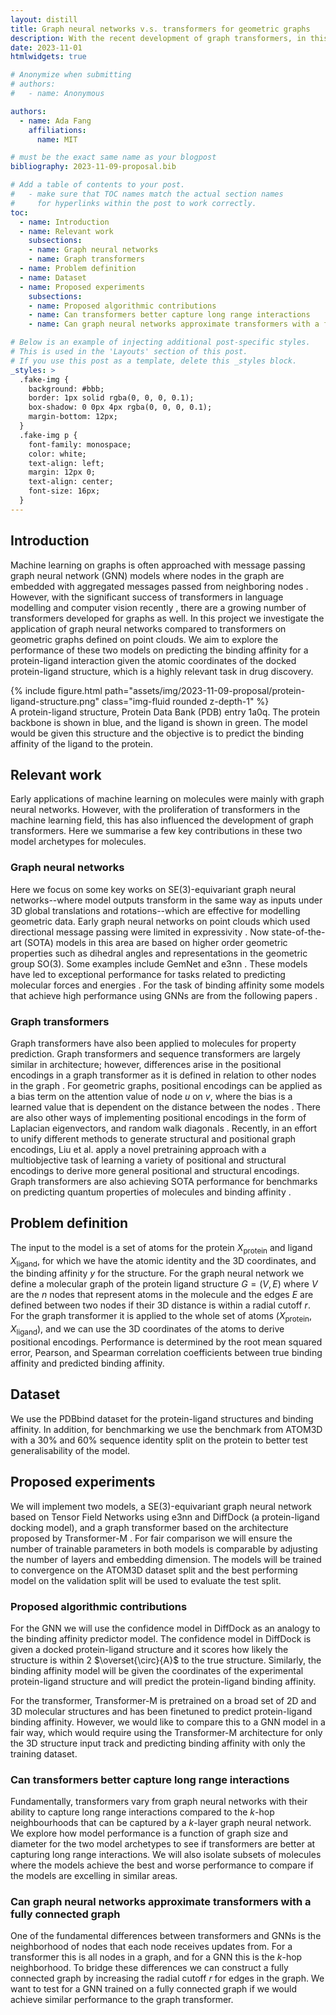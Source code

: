 ```yaml
---
layout: distill
title: Graph neural networks v.s. transformers for geometric graphs
description: With the recent development of graph transformers, in this project we aim to compare their performance on a molecular task of protein-ligand binding affinity prediction against the performance of message passing graph neural networks.
date: 2023-11-01
htmlwidgets: true

# Anonymize when submitting
# authors:
#   - name: Anonymous

authors:
  - name: Ada Fang
    affiliations:
      name: MIT

# must be the exact same name as your blogpost
bibliography: 2023-11-09-proposal.bib  

# Add a table of contents to your post.
#   - make sure that TOC names match the actual section names
#     for hyperlinks within the post to work correctly.
toc:
  - name: Introduction
  - name: Relevant work
    subsections:
    - name: Graph neural networks 
    - name: Graph transformers
  - name: Problem definition
  - name: Dataset
  - name: Proposed experiments
    subsections:
    - name: Proposed algorithmic contributions
    - name: Can transformers better capture long range interactions
    - name: Can graph neural networks approximate transformers with a fully connected graph

# Below is an example of injecting additional post-specific styles.
# This is used in the 'Layouts' section of this post.
# If you use this post as a template, delete this _styles block.
_styles: >
  .fake-img {
    background: #bbb;
    border: 1px solid rgba(0, 0, 0, 0.1);
    box-shadow: 0 0px 4px rgba(0, 0, 0, 0.1);
    margin-bottom: 12px;
  }
  .fake-img p {
    font-family: monospace;
    color: white;
    text-align: left;
    margin: 12px 0;
    text-align: center;
    font-size: 16px;
  }
---
```


## Introduction
Machine learning on graphs is often approached with message passing graph neural network (GNN) models where nodes in the graph are embedded with aggregated messages passed from neighboring nodes <d-cite key=zhou2020graph></d-cite>. However, with the significant success of transformers in language modelling <d-cite key=vaswani2017attention></d-cite> and computer vision recently <d-cite key=dosovitskiy2020image></d-cite>, there are a growing number of transformers developed for graphs as well. In this project we investigate the application of graph neural networks compared to transformers on geometric graphs defined on point clouds. We aim to explore the performance of these two models on predicting the binding affinity for a protein-ligand interaction given the atomic coordinates of the docked protein-ligand structure, which is a highly relevant task in drug discovery.

<div class="row mt-3">
    <div class="col-sm mt-3 mt-md-0">
        {% include figure.html path="assets/img/2023-11-09-proposal/protein-ligand-structure.png" class="img-fluid rounded z-depth-1" %}
    </div>
</div>
<div class="caption">
    A protein-ligand structure, Protein Data Bank (PDB) entry 1a0q. The protein backbone is shown in blue, and the ligand is shown in green. The model would be given this structure and the objective is to predict the binding affinity of the ligand to the protein. 
</div>

## Relevant work
Early applications of machine learning on molecules were mainly with graph neural networks. However, with the proliferation of transformers in the machine learning field, this has also influenced the development of graph transformers. Here we summarise a few key contributions in these two model archetypes for molecules. 

### Graph neural networks
Here we focus on some key works on SE(3)-equivariant graph neural networks--where model outputs transform in the same way as inputs under 3D global translations and rotations--which are effective for modelling geometric data. Early graph neural networks on point clouds which used directional message passing <d-cite key="gasteiger2020directional"></d-cite> were limited in expressivity <d-cite key="garg2020generalization"></d-cite>. Now state-of-the-art (SOTA) models in this area are based on higher order geometric properties such as dihedral angles and representations in the geometric group SO(3). Some examples include GemNet  <d-cite key=gasteiger2021gemnet></d-cite> and e3nn <d-cite key=geiger2022e3nn></d-cite>. These models have led to exceptional performance for tasks related to predicting molecular forces and energies <d-cite key=batzner20223></d-cite> <d-cite key=musaelian2023learning></d-cite>. For the task of binding affinity some models that achieve high performance using GNNs are from the following papers <d-cite key=wang2022learning></d-cite> <d-cite key=somnath2021multi></d-cite>.

### Graph transformers
Graph transformers have also been applied to molecules for property prediction. Graph transformers and sequence transformers are largely similar in architecture; however, differences arise in the positional encodings in a graph transformer as it is defined in relation to other nodes in the graph <d-cite key=ying2021transformers></d-cite>. For geometric graphs, positional encodings can be applied as a bias term on the attention value of node $u$ on $v$, where the bias is a learned value that is dependent on the distance between the nodes <d-cite key=zhou2023uni></d-cite> <d-cite key=luo2022one></d-cite>. There are also other ways of implementing positional encodings in the form of Laplacian eigenvectors, and random walk diagonals <d-cite key=rampavsek2022recipe></d-cite>. Recently, in an effort to unify different methods to generate structural and positional graph encodings, Liu et al. <d-cite key=liu2023graph></d-cite> apply a novel pretraining approach with a multiobjective task of learning a variety of positional and structural encodings to derive more general positional and structural encodings. Graph transformers are also achieving SOTA performance for benchmarks on predicting quantum properties of molecules <d-cite key=zhou2023uni></d-cite> <d-cite key=luo2022one></d-cite> and binding affinity <d-cite key=kong2023generalist></d-cite>.

## Problem definition
The input to the model is a set of atoms for the protein $X_{\mathrm{protein}}$ and ligand $X_{\mathrm{ligand}}$, for which we have the atomic identity and the 3D coordinates, and the binding affinity $y$ for the structure. For the graph neural network we define a molecular graph of the protein ligand structure $G=(V,E)$ where $V$ are the $n$ nodes that represent atoms in the molecule and the edges $E$ are defined between two nodes if their 3D distance is within a radial cutoff $r$. For the graph transformer it is applied to the whole set of atoms $(X_{\mathrm{protein}}, X_{\mathrm{ligand}})$, and we can use the 3D coordinates of the atoms to derive positional encodings. Performance is determined by the root mean squared error, Pearson, and Spearman correlation coefficients between true binding affinity and predicted binding affinity. 

## Dataset
We use the PDBbind dataset for the protein-ligand structures and binding affinity. In addition, for benchmarking we use the benchmark from ATOM3D <d-cite key="townshend2020atom3d"></d-cite> with a 30% and 60% sequence identity split on the protein to better test generalisability of the model.


## Proposed experiments
We will implement two models, a SE(3)-equivariant graph neural network based on Tensor Field Networks using e3nn <d-cite key=geiger2022e3nn></d-cite> and DiffDock <d-cite key=corso2022diffdock></d-cite> (a protein-ligand docking model), and a graph transformer based on the architecture proposed by Transformer-M <d-cite key=luo2022one></d-cite>. For fair comparison we will ensure the number of trainable parameters in both models is comparable by adjusting the number of layers and embedding dimension. The models will be trained to convergence on the ATOM3D dataset split and the best performing model on the validation split will be used to evaluate the test split.

### Proposed algorithmic contributions
For the GNN we will use the confidence model in DiffDock <d-cite key=corso2022diffdock></d-cite> as an analogy to the binding affinity predictor model. The confidence model in DiffDock is given a docked protein-ligand structure and it scores how likely the structure is within 2 $\overset{\circ}{A}$ to the true structure. Similarly, the binding affinity model will be given the coordinates of the experimental protein-ligand structure and will predict the protein-ligand binding affinity.

For the transformer, Transformer-M <d-cite key=luo2022one></d-cite> is pretrained on a broad set of 2D and 3D molecular structures and has been finetuned to predict protein-ligand binding affinity. However, we would like to compare this to a GNN model in a fair way, which would require using the Transformer-M architecture for only the 3D structure input track and predicting binding affinity with only the training dataset.

### Can transformers better capture long range interactions
Fundamentally, transformers vary from graph neural networks with their ability to capture long range interactions compared to the $k$-hop neighbourhoods that can be captured by a $k$-layer graph neural network. We explore how model performance is a function of graph size and diameter for the two model archetypes to see if transformers are better at capturing long range interactions. We will also isolate subsets of molecules where the models achieve the best and worse performance to compare if the models are excelling in similar areas.

### Can graph neural networks approximate transformers with a fully connected graph
One of the fundamental differences between transformers and GNNs is the neighborhood of nodes that each node receives updates from. For a transformer this is all nodes in a graph, and for a GNN this is the $k$-hop neighborhood. To bridge these differences we can construct a fully connected graph by increasing the radial cutoff $r$ for edges in the graph. We want to test for a GNN trained on a fully connected graph if we would achieve similar performance to the graph transformer. 